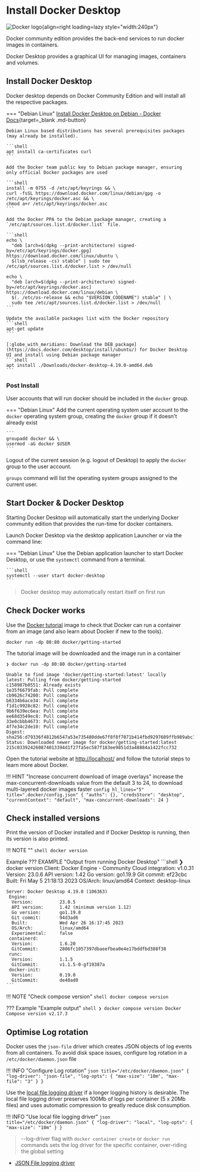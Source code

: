 # Install Docker Desktop

![Docker logo](https://github.com/practicalli/graphic-design/blob/live/topic-images/docker-logo-name.png?raw=true){align=right loading=lazy style="width:240px"}

Docker community edition provides the back-end services to run docker images in containers.

Docker Desktop provides a graphical UI for managing images, containers and volumes.

## Install Docker Desktop

Docker desktop depends on Docker Community Edition and will install all the respective packages.

=== "Debian Linux"
    [Install Docker Desktop on Debian - Docker Docs](https://docs.docker.com/desktop/setup/install/linux/debian/){target=_blank .md-button}

    Debian Linux based distributions has several prerequisites packages (may already be installed).

    ```shell
    apt install ca-certificates curl
    ```

    Add the Docker team public key to Debian package manager, ensuring only official Docker packages are used

    ```shell
    install -m 0755 -d /etc/apt/keyrings && \
    curl -fsSL https://download.docker.com/linux/debian/gpg -o /etc/apt/keyrings/docker.asc && \
    chmod a+r /etc/apt/keyrings/docker.asc
    ```

    Add the Docker PPA to the Debian package manager, creating a `/etc/apt/sources.list.d/docker.list` file.

    ```shell
    echo \
      "deb [arch=$(dpkg --print-architecture) signed-by=/etc/apt/keyrings/docker.gpg] https://download.docker.com/linux/ubuntu \
      $(lsb_release -cs) stable" | sudo tee /etc/apt/sources.list.d/docker.list > /dev/null

    echo \
      "deb [arch=$(dpkg --print-architecture) signed-by=/etc/apt/keyrings/docker.asc] https://download.docker.com/linux/debian \
      $(. /etc/os-release && echo "$VERSION_CODENAME") stable" | \
      sudo tee /etc/apt/sources.list.d/docker.list > /dev/null
    ```

    Update the available packages list with the Docker repository
    ```shell
    apt-get update
    ```

    [:globe_with_meridians: Download the DEB package](https://docs.docker.com/desktop/install/ubuntu/) for Docker Desktop UI and install using Debian package manager
    ```shell
    apt install ./Downloads/docker-desktop-4.19.0-amd64.deb
    ```

### Post Install

User accounts that will run docker should be included in the `docker` group.

=== "Debian Linux"
    Add the current operating system user account to the `docker` operating system group, creating the `docker` group if it doesn't already exist

    ```
    groupadd docker && \
    usermod -aG docker $USER
    ```

   Logout of the current session (e.g. logout of Desktop) to apply the `docker` group to the user account.

   `groups` command will list the operating system groups assigned to the current user.

## Start Docker & Docker Desktop

Starting Docker Desktop will automatically start the underlying Docker community edition that provides the run-time for docker containers.

Launch Docker Desktop via the desktop application Launcher or via the command line:

=== "Debian Linux"
    Use the Debian application launcher to start Docker Desktop, or use the `systemctl` command from a terminal.

    ```shell
    systemctl --user start docker-desktop
    ```

> Docker desktop may automatically restart itself on first run

## Check Docker works

Use the [Docker tutorial](https://www.docker.com/101-tutorial/) image to check that Docker can run a container from an image (and also learn about Docker if new to the tools).

```shell
docker run -dp 80:80 docker/getting-started
```

The tutorial image will be downloaded and the image run in a container

```shell
❯ docker run -dp 80:80 docker/getting-started

Unable to find image 'docker/getting-started:latest' locally
latest: Pulling from docker/getting-started
c158987b0551: Already exists
1e35f6679fab: Pull complete
cb9626c74200: Pull complete
b6334b6ace34: Pull complete
f1d1c9928c82: Pull complete
9b6f639ec6ea: Pull complete
ee68d3549ec8: Pull complete
33e0cbbb4673: Pull complete
4f7e34c2de10: Pull complete
Digest: sha256:d79336f4812b6547a53e735480dde67f8f8f7071b414fbd9297609ffb989abc1
Status: Downloaded newer image for docker/getting-started:latest
215c033924260874013394d1f27fa5ec587f183ee9851d3a48884a1422fcc732
```

Open the tutorial website at [http://localhost/](http://localhost/) and follow the tutorial steps to learn more about Docker.

!!! HINT "Increase concurrent download of image overlays"
    increase the max-concurrent-downloads value from the default 3 to 24, to download multi-layered docker images faster
    ```config hl_lines="5" title=".docker/config.json"
    {
     "auths": {},
     "credsStore": "desktop",
     "currentContext": "default",
     "max-concurrent-downloads": 24
    }
    ```

## Check installed versions

Print the version of Docker installed and if Docker Desktop is running, then its version is also printed.

!!! NOTE ""
    ```shell
    docker version
    ```

Example
??? EXAMPLE "Output from running Docker Desktop"
    ```shell
    ❯ docker version
    Client: Docker Engine - Community
     Cloud integration: v1.0.31
     Version:           23.0.6
     API version:       1.42
     Go version:        go1.19.9
     Git commit:        ef23cbc
     Built:             Fri May  5 21:18:13 2023
     OS/Arch:           linux/amd64
     Context:           desktop-linux

    Server: Docker Desktop 4.19.0 (106363)
     Engine:
      Version:          23.0.5
      API version:      1.42 (minimum version 1.12)
      Go version:       go1.19.8
      Git commit:       94d3ad6
      Built:            Wed Apr 26 16:17:45 2023
      OS/Arch:          linux/amd64
      Experimental:     false
     containerd:
      Version:          1.6.20
      GitCommit:        2806fc1057397dbaeefbea0e4e17bddfbd388f38
     runc:
      Version:          1.1.5
      GitCommit:        v1.1.5-0-gf19387a
     docker-init:
      Version:          0.19.0
      GitCommit:        de40ad0
    ```

!!! NOTE "Check compose version"
    ```shell
    docker compose version
    ```

??? Example "Example output"
    ```shell
    ❯ docker compose version
    Docker Compose version v2.17.3
    ```

## Optimise Log rotation

Docker uses the `json-file` driver which creates JSON objects of log events from all containers.  To avoid disk space issues, configure log rotation in a `/etc/docker/daemon.json` file

!!! INFO "Configure Log rotation"
    ```json title="/etc/docker/daemon.json"
    {
      "log-driver": "json-file",
      "log-opts": {
        "max-size": "10m",
        "max-file": "3"
      }
    }
    ```

Use the [local file logging driver](https://docs.docker.com/config/containers/logging/local/) if a longer logging history is desirable.  The local file logging driver preserves 100Mb of logs per container (5 x 20Mb files) and uses automatic compression to greatly reduce disk consumption.

!!! INFO "Use local file logging driver"
    ```json title="/etc/docker/daemon.json"
    {
      "log-driver": "local",
      "log-opts": {
        "max-size": "10m"
      }
    }
    ```

<!-- TODO: does local logging driver work with Docker Desktop log explorer? -->

> --log-driver flag with `docker container create` or `docker run` commands sets the log driver for the specific container, over-riding the global setting

* [JSON File logging driver](https://docs.docker.com/config/containers/logging/json-file/)
